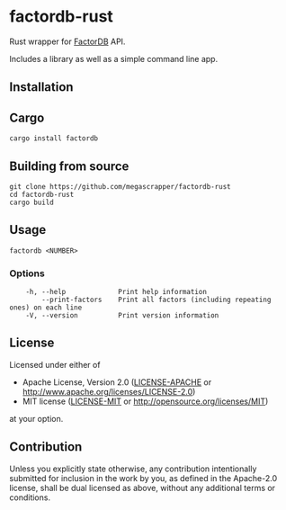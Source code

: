 # factordb-rust

Rust wrapper for [FactorDB](http://factordb.com/) API.

Includes a library as well as a simple command line app.

## Installation
## Cargo
```
cargo install factordb
```

## Building from source
```
git clone https://github.com/megascrapper/factordb-rust
cd factordb-rust
cargo build
```

## Usage
```
factordb <NUMBER>
```

### Options
```
    -h, --help             Print help information
        --print-factors    Print all factors (including repeating ones) on each line
    -V, --version          Print version information

```



## License
Licensed under either of

 * Apache License, Version 2.0
   ([LICENSE-APACHE](LICENSE-APACHE) or http://www.apache.org/licenses/LICENSE-2.0)
 * MIT license
   ([LICENSE-MIT](LICENSE-MIT) or http://opensource.org/licenses/MIT)

at your option.

## Contribution

Unless you explicitly state otherwise, any contribution intentionally submitted
for inclusion in the work by you, as defined in the Apache-2.0 license, shall be
dual licensed as above, without any additional terms or conditions.